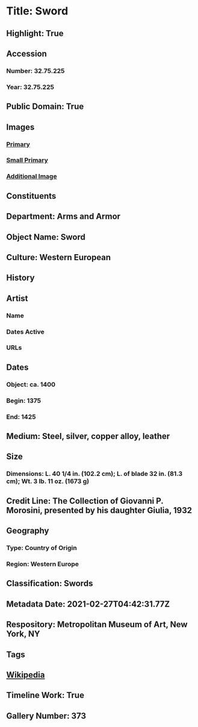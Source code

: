 # Title: Sword
## Highlight: True
## Accession
### Number: 32.75.225
### Year: 32.75.225
## Public Domain: True
## Images
### [Primary](https://images.metmuseum.org/CRDImages/aa/original/DT759.jpg)
### [Small Primary](https://images.metmuseum.org/CRDImages/aa/web-large/DT759.jpg)
### [Additional Image](https://images.metmuseum.org/CRDImages/aa/original/175303.jpg)
## Constituents
## Department: Arms and Armor
## Object Name: Sword
## Culture: Western European
## History
## Artist
### Name
### Dates Active
### URLs
## Dates
### Object: ca. 1400
### Begin: 1375
### End: 1425
## Medium: Steel, silver, copper alloy, leather
## Size
### Dimensions: L. 40 1/4 in. (102.2 cm); L. of blade 32 in. (81.3 cm); Wt. 3 lb. 11 oz. (1673 g)
## Credit Line: The Collection of Giovanni P. Morosini, presented by his daughter Giulia, 1932
## Geography
### Type: Country of Origin
### Region: Western Europe
## Classification: Swords
## Metadata Date: 2021-02-27T04:42:31.77Z
## Respository: Metropolitan Museum of Art, New York, NY
## Tags
## [Wikipedia](https://www.wikidata.org/wiki/Q29383136)
## Timeline Work: True
## Gallery Number: 373